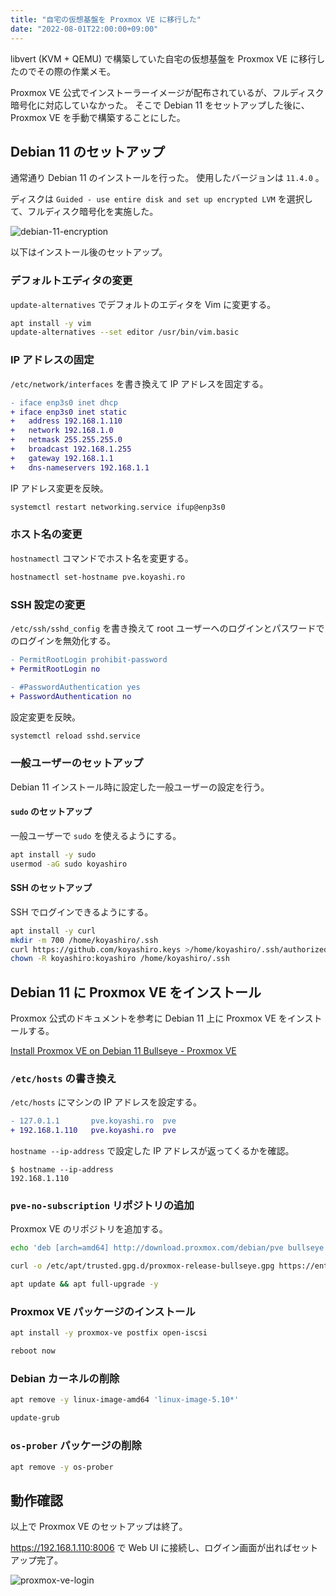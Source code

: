 ```yaml
---
title: "自宅の仮想基盤を Proxmox VE に移行した"
date: "2022-08-01T22:00:00+09:00"
---
```


libvert (KVM + QEMU) で構築していた自宅の仮想基盤を Proxmox VE に移行したのでその際の作業メモ。

Proxmox VE 公式でインストーラーイメージが配布されているが、フルディスク暗号化に対応していなかった。
そこで Debian 11 をセットアップした後に、 Proxmox VE を手動で構築することにした。

## Debian 11 のセットアップ

通常通り Debian 11 のインストールを行った。
使用したバージョンは `11.4.0` 。

ディスクは `Guided - use entire disk and set up encrypted LVM` を選択して、フルディスク暗号化を実施した。

![debian-11-encryption](/debian-11-encryption.png)

以下はインストール後のセットアップ。

### デフォルトエディタの変更

`update-alternatives` でデフォルトのエディタを Vim に変更する。

```sh
apt install -y vim
update-alternatives --set editor /usr/bin/vim.basic
```

### IP アドレスの固定

`/etc/network/interfaces` を書き換えて IP アドレスを固定する。

```diff
- iface enp3s0 inet dhcp
+ iface enp3s0 inet static
+   address 192.168.1.110
+   network 192.168.1.0
+   netmask 255.255.255.0
+   broadcast 192.168.1.255
+   gateway 192.168.1.1
+   dns-nameservers 192.168.1.1
```

IP アドレス変更を反映。

```sh
systemctl restart networking.service ifup@enp3s0
```

### ホスト名の変更

`hostnamectl` コマンドでホスト名を変更する。

```sh
hostnamectl set-hostname pve.koyashi.ro
```

### SSH 設定の変更

`/etc/ssh/sshd_config` を書き換えて root ユーザーへのログインとパスワードでのログインを無効化する。

```diff
- PermitRootLogin prohibit-password
+ PermitRootLogin no

- #PasswordAuthentication yes
+ PasswordAuthentication no
```

設定変更を反映。

```sh
systemctl reload sshd.service
```

### 一般ユーザーのセットアップ

Debian 11 インストール時に設定した一般ユーザーの設定を行う。

#### `sudo` のセットアップ

一般ユーザーで `sudo` を使えるようにする。

```sh
apt install -y sudo
usermod -aG sudo koyashiro
```

#### SSH のセットアップ

SSH でログインできるようにする。

```sh
apt install -y curl
mkdir -m 700 /home/koyashiro/.ssh
curl https://github.com/koyashiro.keys >/home/koyashiro/.ssh/authorized_keys
chown -R koyashiro:koyashiro /home/koyashiro/.ssh
```

## Debian 11 に Proxmox VE をインストール

Proxmox 公式のドキュメントを参考に Debian 11 上に Proxmox VE をインストールする。

[Install Proxmox VE on Debian 11 Bullseye \- Proxmox VE](https://pve.proxmox.com/wiki/Install_Proxmox_VE_on_Debian_11_Bullseye)

### `/etc/hosts` の書き換え

`/etc/hosts` にマシンの IP アドレスを設定する。

```diff
- 127.0.1.1       pve.koyashi.ro  pve
+ 192.168.1.110   pve.koyashi.ro  pve
```

`hostname --ip-address` で設定した IP アドレスが返ってくるかを確認。

```console
$ hostname --ip-address
192.168.1.110
```

### `pve-no-subscription` リポジトリの追加

Proxmox VE のリポジトリを追加する。

```sh
echo 'deb [arch=amd64] http://download.proxmox.com/debian/pve bullseye pve-no-subscription' >/etc/apt/sources.list.d/pve-no-subscription.list
```

```sh
curl -o /etc/apt/trusted.gpg.d/proxmox-release-bullseye.gpg https://enterprise.proxmox.com/debian/proxmox-release-bullseye.gpg
```

```sh
apt update && apt full-upgrade -y
```

### Proxmox VE パッケージのインストール

```sh
apt install -y proxmox-ve postfix open-iscsi
```

```sh
reboot now
```

### Debian カーネルの削除

```sh
apt remove -y linux-image-amd64 'linux-image-5.10*'
```

```sh
update-grub
```

### `os-prober` パッケージの削除

```sh
apt remove -y os-prober
```

## 動作確認

以上で Proxmox VE のセットアップは終了。

<https://192.168.1.110:8006> で Web UI に接続し、ログイン画面が出ればセットアップ完了。

![proxmox-ve-login](/proxmox-ve-login.png)
